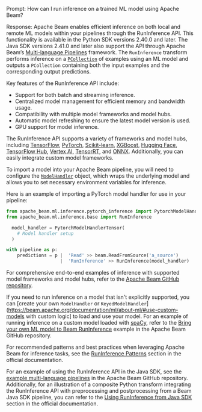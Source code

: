 Prompt:
How can I run inference on a trained ML model using Apache Beam?

Response:
Apache Beam enables efficient inference on both local and remote ML models within your pipelines through the RunInference API. This functionality is available in the Python SDK versions 2.40.0 and later. The Java SDK versions 2.41.0 and later also support the API through Apache Beam’s [Multi-language Pipelines](https://beam.apache.org/documentation/programming-guide/#multi-language-pipelines) framework. The `RunInference` transform performs inference on a [`PCollection`](https://beam.apache.org/documentation/programming-guide/#pcollections) of examples using an ML model and outputs a `PCollection` containing both the input examples and the corresponding output predictions.

Key features of the RunInference API include:
* Support for both batch and streaming inference.
* Centralized model management for efficient memory and bandwidth usage.
* Compatibility with multiple model frameworks and model hubs.
* Automatic model refreshing to ensure the latest model version is used.
* GPU support for model inference.

The RunInference API supports a variety of frameworks and model hubs, including [TensorFlow](https://www.tensorflow.org/), [PyTorch](https://pytorch.org/), [Scikit-learn](https://scikit-learn.org/), [XGBoost](https://xgboost.ai/), [Hugging Face](https://huggingface.co/), [TensorFlow Hub](https://www.tensorflow.org/hub), [Vertex AI](https://cloud.google.com/vertex-ai), [TensorRT](https://developer.nvidia.com/tensorrt), and [ONNX](https://onnx.ai/). Additionally, you can easily integrate custom model frameworks.

To import a model into your Apache Beam pipeline, you will need to configure the [`ModelHandler`](https://beam.apache.org/releases/pydoc/current/apache_beam.ml.inference.base.html#apache_beam.ml.inference.base.ModelHandler) object, which wraps the underlying model and allows you to set necessary environment variables for inference.

Here is an example of importing a PyTorch model handler for use in your pipeline:

```python
from apache_beam.ml.inference.pytorch_inference import PytorchModelHandlerTensor
from apache_beam.ml.inference.base import RunInference

  model_handler = PytorchModelHandlerTensor(
    # Model handler setup
  )

with pipeline as p:
    predictions = p |  'Read' >> beam.ReadFromSource('a_source')
                    |  'RunInference' >> RunInference(model_handler)
```

For comprehensive end-to-end examples of inference with supported model frameworks and model hubs, refer to the [Apache Beam GitHub repository](https://github.com/apache/beam/tree/master/sdks/python/apache_beam/examples/inference).

If you need to run inference on a model that isn't explicitly supported, you can [create your own `ModelHandler` or `KeyedModelHandler`](https://beam.apache.org/documentation/ml/about-ml/#use-custom-models with custom logic] to load and use your model. For an example of running inference on a custom model loaded with [spaCy](https://spacy.io/), refer to the [Bring your own ML model to Beam RunInference](https://github.com/apache/beam/blob/master/examples/notebooks/beam-ml/run_custom_inference.ipynb) example in the Apache Beam GitHub repository.

For recommended patterns and best practices when leveraging Apache Beam for inference tasks, see the [RunInference Patterns](https://beam.apache.org/documentation/ml/about-ml/#runinference-patterns) section in the official documentation.

For an example of using the RunInference API in the Java SDK, see the [example multi-language pipelines](https://github.com/apache/beam/tree/master/examples/multi-language) in the Apache Beam GitHub repository. Additionally, for an illustration of a composite Python transform integrating the RunInference API with preprocessing and postprocessing from a Beam Java SDK pipeline, you can refer to the [Using RunInference from Java SDK](https://beam.apache.org/documentation/ml/multi-language-inference/) section in the official documentation.
